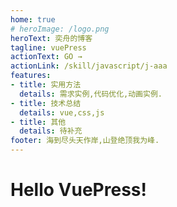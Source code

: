 ```yaml
---
home: true
# heroImage: /logo.png
heroText: 奕舟的博客
tagline: vuePress
actionText: GO →
actionLink: /skill/javascript/j-aaa
features:
- title: 实用方法
  details: 需求实例,代码优化,动画实例.
- title: 技术总结
  details: vue,css,js
- title: 其他
  details: 待补充
footer: 海到尽头天作岸,山登绝顶我为峰.
---
```

# Hello VuePress!
